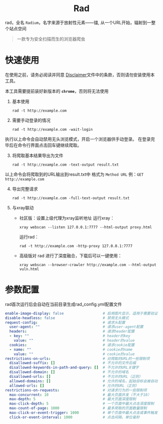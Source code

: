 <h1 align="center">Rad</h1>

rad，全名 `Radium`，名字来源于放射性元素——镭, 从一个URL开始，辐射到一整个站点空间

> 一款专为安全扫描而生的浏览器爬虫

# 快速使用

在使用之前，请务必阅读并同意 [Disclaimer](./Disclaimer.md)文件中的条款，否则请勿安装使用本工具。

本工具需要提前装好新版本的 **`chrome`**，否则将无法使用 

1. 基本使用

    ```
    rad -t http://example.com
    ```

2. 需要手动登录的情况
    
    ```
    rad -t http://example.com -wait-login
    ```

执行以上命令会自动禁用无头浏览模式，开启一个浏览器供手动登录。
在登录完毕后在命令行界面点击回车键继续爬取。

3. 将爬取基本结果导出为文件

    ```
    rad -t http://example.com -text-output result.txt
    ```

以上命令会将爬取到的URL输出到result.txt中
格式为 `Method URL` 例：`GET http://example.com`

4. 导出完整请求

    ```
    rad -t http://example.com -full-text-output result.txt
    ```

5. 与xray联动

    * 社区版：设置上级代理为xray监听地址
        运行xray：

        ```
        xray webscan --listen 127.0.0.1:7777 --html-output proxy.html
        ```

        运行rad：

        ```
        rad -t http://example.com -http-proxy 127.0.0.1:7777
        ```

    * 高级版对 rad 进行了深度融合，下载后可以一键使用：

        ```
        xray webscan --browser-crawler http://example.com --html-output vuln.html
        ```

# 参数配置

rad首次运行后会自动在当前目录生成rad_config.yml配置文件

```yaml
enable-image-display: false                  # 启用图片显示，适用于需要验证码登录的情况，启用wait-login自动开启
disable-headless: false                      # 禁用无头模式
request-config:                              # 请求头配置
  user-agent: ""                             # 请求user-agent配置
  headers:                                   # 请求header配置
  - key: ""                                  # header的key
    value: ""                                # header的value
  cookies:                                   # 请求cookie配置
  - name: ""                                 # cookie的name
    value: ""                                # cookie的value
restrictions-on-urls:                        # 对爬取的URL的一些限制项
  disallowed-suffix: []                      # 不允许的文件后缀
  disallowed-keywords-in-path-and-query: []  # 不允许的URL关键字
  disallowed-domain: []                      # 不允许的域名
  disallowed-urls: []                        # 不允许的URL（正则）
  allowed-domains: []                        # 允许的域名，起始目标会被自动加入其中
  allowed-urls: []                           # 允许的URL（正则）
restrictions-on-requests:                    # 对请求行为的一些限制项
  max-concurrent: 10                         # 最大页面并发（不大于10）
  max-depth: 5                               # 最大页面深度限制
  max-click-depth: 5                         # 一个页面中最大点击深度限制
  max-count-of-page: 1000                    # 最多爬取的页面数量限制
  max-click-or-event-trigger: 1000           # 单个页面中最大点击或事件触发次数(不大于10000)
  click-or-event-interval: 1000              # 点击间隔，单位毫秒
```

